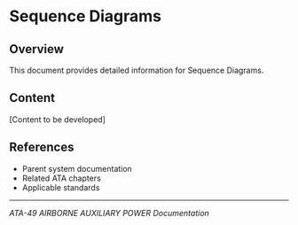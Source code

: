 # Sequence Diagrams

## Overview

This document provides detailed information for Sequence Diagrams.

## Content

[Content to be developed]

## References

- Parent system documentation
- Related ATA chapters
- Applicable standards

---

*ATA-49 AIRBORNE AUXILIARY POWER Documentation*
